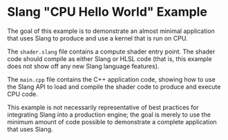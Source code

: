 Slang "CPU Hello World" Example
===============================

The goal of this example is to demonstrate an almost minimal application that uses Slang to produce and use a kernel that is run on CPU.

The `shader.slang` file contains a compute shader entry point. The shader code should compile as either Slang or HLSL code (that is, this example does not show off any new Slang language features).

The `main.cpp` file contains the C++ application code, showing how to use the Slang API to load and compile the shader code to produce and execute CPU code.

This example is not necessarily representative of best practices for integrating Slang into a production engine; the goal is merely to use the minimum amount of code possible to demonstrate a complete application that uses Slang.
